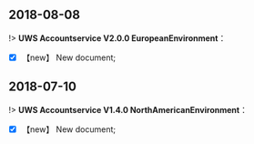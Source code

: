 
##  2018-08-08  

!> **UWS Accountservice V2.0.0 EuropeanEnvironment**：  
 
- [x]  【new】 New document;




##  2018-07-10  

!> **UWS Accountservice V1.4.0 NorthAmericanEnvironment**：  
 
- [x]  【new】 New document;




[^footnote]:这是注释文本